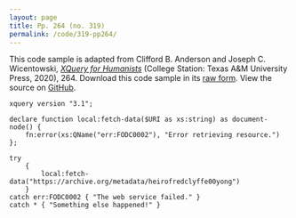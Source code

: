 ```yaml
---
layout: page
title: Pp. 264 (no. 319)
permalink: /code/319-pp264/
---
```


This code sample is adapted from Clifford B. Anderson and Joseph C. Wicentowski, 
[_XQuery for Humanists_](/) (College Station: Texas A&M University Press, 2020), 264. 
Download this code sample in its [raw form](/code/319-pp264/319-pp264.xq).
View the source on [GitHub](https://github.com/coding4humanists/xquery4humanists/blob/release/code/319-pp264/319-pp264.xq).

```xquery
xquery version "3.1";

declare function local:fetch-data($URI as xs:string) as document-node() {
    fn:error(xs:QName("err:FODC0002"), "Error retrieving resource.")
};

try 
    { 
        local:fetch-data("https://archive.org/metadata/heirofredclyffe00yong") 
    }
catch err:FODC0002 { "The web service failed." }
catch * { "Something else happened!" }
```  
